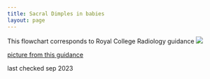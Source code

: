 ```yaml
---
title: Sacral Dimples in babies
layout: page
---
```

This flowchart corresponds to Royal College Radiology guidance
![]({{site.baseurl}}/images/87d17bf714dc-4f0d-b3ed7709ede38a66.jpeg)

[picture from this guidance](https://www.rcr.ac.uk/sites/default/files/are_too_many_neonatal_lumbar_spine_us_requested_for_sacral_dimple.pdf)

last checked sep 2023
